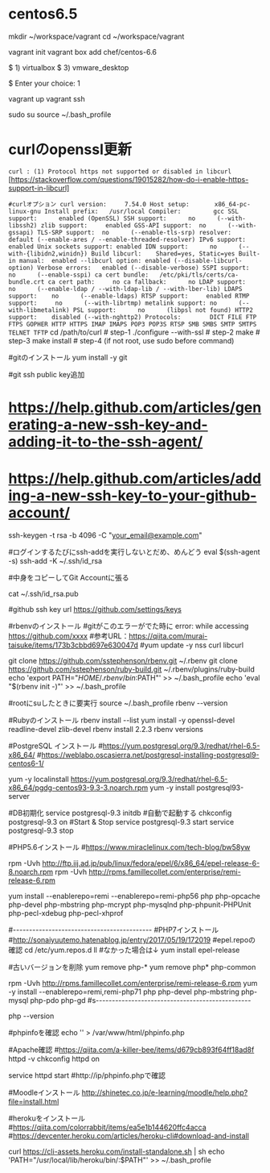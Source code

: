 # centos6.5
mkdir ~/workspace/vagrant
cd ~/workspace/vagrant

vagrant init
vagrant box add chef/centos-6.6

$ 1) virtualbox
$ 3) vmware_desktop

$ Enter your choice: 1


vagrant up
vagrant ssh

sudo su
source ~/.bash_profile



# curlのopenssl更新
`
curl : (1) Protocol https not supported or disabled in libcurl
`
[https://stackoverflow.com/questions/19015282/how-do-i-enable-https-support-in-libcurl]

`
#curlオプション
curl version:     7.54.0
Host setup:       x86_64-pc-linux-gnu
Install prefix:   /usr/local
Compiler:         gcc
SSL support:      enabled (OpenSSL)
SSH support:      no      (--with-libssh2)
zlib support:     enabled
GSS-API support:  no      (--with-gssapi)
TLS-SRP support:  no      (--enable-tls-srp)
resolver:         default (--enable-ares / --enable-threaded-resolver)
IPv6 support:     enabled
Unix sockets support: enabled
IDN support:      no      (--with-{libidn2,winidn})
Build libcurl:    Shared=yes, Static=yes
Built-in manual:  enabled
--libcurl option: enabled (--disable-libcurl-option)
Verbose errors:   enabled (--disable-verbose)
SSPI support:     no      (--enable-sspi)
ca cert bundle:   /etc/pki/tls/certs/ca-bundle.crt
ca cert path:     no
ca fallback:      no
LDAP support:     no      (--enable-ldap / --with-ldap-lib / --with-lber-lib)
LDAPS support:    no      (--enable-ldaps)
RTSP support:     enabled
RTMP support:     no      (--with-librtmp)
metalink support: no      (--with-libmetalink)
PSL support:      no      (libpsl not found)
HTTP2 support:    disabled (--with-nghttp2)
Protocols:        DICT FILE FTP FTPS GOPHER HTTP HTTPS IMAP IMAPS POP3 POP3S RTSP SMB SMBS SMTP SMTPS TELNET TFTP
`
cd /path/to/curl # step-1
./configure --with-ssl # step-2
make # step-3
make install # step-4 (if not root, use sudo before command)

#gitのインストール
yum install -y git

#git ssh public key追加
# https://help.github.com/articles/generating-a-new-ssh-key-and-adding-it-to-the-ssh-agent/
# https://help.github.com/articles/adding-a-new-ssh-key-to-your-github-account/

ssh-keygen -t rsa -b 4096 -C "your_email@example.com"

#ログインするたびにssh-addを実行しないとだめ、めんどう
eval $(ssh-agent -s)
ssh-add -K ~/.ssh/id_rsa


#中身をコピーしてGit Accountに張る

cat ~/.ssh/id_rsa.pub

#github ssh key url
https://github.com/settings/keys



#rbenvのインストール
#gitがこのエラーがでた時に error:  while accessing https://github.com/xxxx
#参考URL：https://qiita.com/murai-taisuke/items/173b3cbbd697e630047d
#yum update -y nss curl libcurl

git clone https://github.com/sstephenson/rbenv.git ~/.rbenv
git clone https://github.com/sstephenson/ruby-build.git ~/.rbenv/plugins/ruby-build
echo 'export PATH="$HOME/.rbenv/bin:$PATH"' >> ~/.bash_profile
echo 'eval "$(rbenv init -)"' >> ~/.bash_profile

#rootにsuしたときに要実行
source ~/.bash_profile
rbenv --version

#Rubyのインストール
rbenv install --list
yum install -y openssl-devel readline-devel zlib-devel
rbenv install 2.2.3
rbenv versions


#PostgreSQL インストール
#https://yum.postgresql.org/9.3/redhat/rhel-6.5-x86_64/
#https://weblabo.oscasierra.net/postgresql-installing-postgresql9-centos6-1/

yum -y localinstall https://yum.postgresql.org/9.3/redhat/rhel-6.5-x86_64/pgdg-centos93-9.3-3.noarch.rpm
yum -y install postgresql93-server

#DB初期化
service postgresql-9.3 initdb
#自動で起動する
chkconfig postgresql-9.3 on
#Start & Stop
service postgresql-9.3 start
service postgresql-9.3 stop


#PHP5.6インストール
#https://www.miraclelinux.com/tech-blog/bw58yw

rpm -Uvh http://ftp.iij.ad.jp/pub/linux/fedora/epel/6/x86_64/epel-release-6-8.noarch.rpm
rpm -Uvh http://rpms.famillecollet.com/enterprise/remi-release-6.rpm

yum install --enablerepo=remi --enablerepo=remi-php56 php php-opcache php-devel php-mbstring php-mcrypt php-mysqlnd php-phpunit-PHPUnit php-pecl-xdebug php-pecl-xhprof

#-------------------------------------------
#PHP7インストール
#http://sonaiyuutemo.hatenablog.jp/entry/2017/05/19/172019
#epel.repoの確認
cd /etc/yum.repos.d
ll
#なかった場合は↓
yum install epel-release

#古いバージョンを削除
yum remove php-*
yum remove php* php-common

rpm -Uvh http://rpms.famillecollet.com/enterprise/remi-release-6.rpm
yum -y install --enablerepo=remi,remi-php71 php php-devel php-mbstring php-mysql php-pdo php-gd
#s------------------------------------------------

php --version

#phpinfoを確認
echo '<?php
  phpinfo();
?>' > /var/www/html/phpinfo.php

#Apache確認
#https://qiita.com/a-killer-bee/items/d679cb893f64ff18ad8f
httpd -v
chkconfig httpd on

service httpd start
#http://ip/phpinfo.phpで確認


#Moodleインストール
http://shinetec.co.jp/e-learning/moodle/help.php?file=install.html


#herokuをインストール
#https://qiita.com/colorrabbit/items/ea5e1b144620ffc4acca
#https://devcenter.heroku.com/articles/heroku-cli#download-and-install

curl https://cli-assets.heroku.com/install-standalone.sh | sh
echo 'PATH="/usr/local/lib/heroku/bin/:$PATH"' >> ~/.bash_profile
